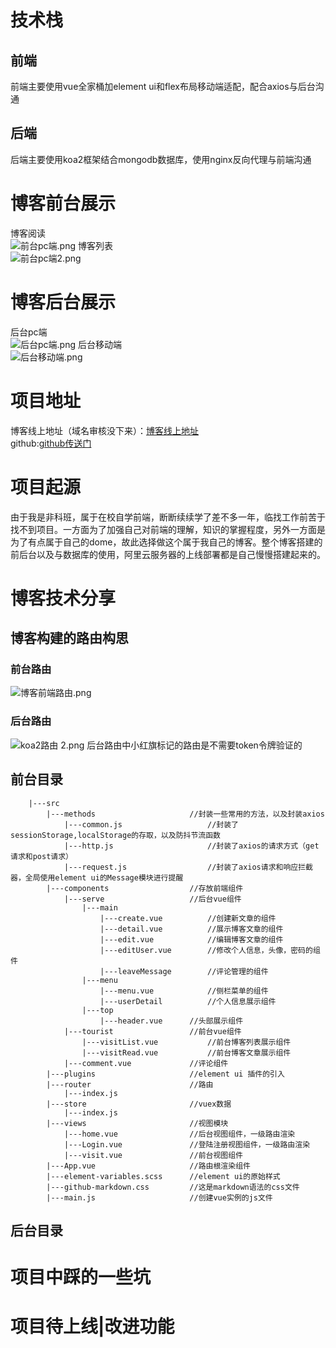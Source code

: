 # 技术栈
## 前端
前端主要使用vue全家桶加element ui和flex布局移动端适配，配合axios与后台沟通
## 后端
后端主要使用koa2框架结合mongodb数据库，使用nginx反向代理与前端沟通
# 博客前台展示
博客阅读  
![前台pc端.png](http://47.97.60.54:3000/paper/前台pc端.png)
博客列表  
![前台pc端2.png](http://47.97.60.54:3000/paper/前台pc端2.png)
# 博客后台展示
后台pc端  
![后台pc端.png](http://47.97.60.54:3000/paper/后台pc端.png)
后台移动端  
![后台移动端.png](http://47.97.60.54:3000/paper/后台移动端.png)
# 项目地址
博客线上地址（域名审核没下来）：[博客线上地址](http://47.97.60.54:3000)  
github:[github传送门](https://github.com/lbb-lbb/bulid-bingo)  
# 项目起源
由于我是非科班，属于在校自学前端，断断续续学了差不多一年，临找工作前苦于找不到项目。一方面为了加强自己对前端的理解，知识的掌握程度，另外一方面是为了有点属于自己的dome，故此选择做这个属于我自己的博客。整个博客搭建的前后台以及与数据库的使用，阿里云服务器的上线部署都是自己慢慢搭建起来的。
# 博客技术分享
## 博客构建的路由构思
### 前台路由
![博客前端路由.png](http://47.97.60.54:3000/paper/博客前端路由.png)
### 后台路由
![koa2路由 2.png](http://47.97.60.54:3000/paper/koa2路由(2).png)
后台路由中小红旗标记的路由是不需要token令牌验证的
## 前台目录
        |---src
            |---methods                     //封装一些常用的方法，以及封装axios
                |---common.js                   //封装了sessionStorage,localStorage的存取，以及防抖节流函数
                |---http.js                     //封装了axios的请求方式（get请求和post请求）
                |---request.js                  //封装了axios请求和响应拦截器，全局使用element ui的Message模块进行提醒
            |---components                  //存放前端组件
                |---serve                   //后台vue组件
                    |---main
                        |---create.vue          //创建新文章的组件
                        |---detail.vue          //展示博客文章的组件
                        |---edit.vue            //编辑博客文章的组件
                        |---editUser.vue        //修改个人信息，头像，密码的组件
                        |---leaveMessage        //评论管理的组件            
                    |---menu
                        |---menu.vue            //侧栏菜单的组件
                        |---userDetail          //个人信息展示组件
                    |---top
                        |---header.vue      //头部展示组件
                |---tourist                 //前台vue组件
                    |---visitList.vue           //前台博客列表展示组件
                    |---visitRead.vue           //前台博客文章展示组件
                |---comment.vue             //评论组件
            |---plugins                     //element ui 插件的引入
            |---router                      //路由
                |---index.js
            |---store                       //vuex数据 
                |---index.js
            |---views                       //视图模块 
                |---home.vue                //后台视图组件，一级路由渲染
                |---Login.vue               //登陆注册视图组件，一级路由渲染
                |---visit.vue               //前台视图组件
            |---App.vue                     //路由根渲染组件 
            |---element-variables.scss      //element ui的原始样式 
            |---github-markdown.css         //这是markdown语法的css文件
            |---main.js                     //创建vue实例的js文件  
## 后台目录

# 项目中踩的一些坑
# 项目待上线|改进功能

